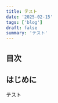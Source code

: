 ```yaml
---
title: テスト
date: '2025-02-15'
tags: ['blog']
draft: false
summary: 'テスト'
---
```


## 目次

<TOCInline toc={props.toc} exclude="目次" toHeading={3} />

## はじめに

テスト

